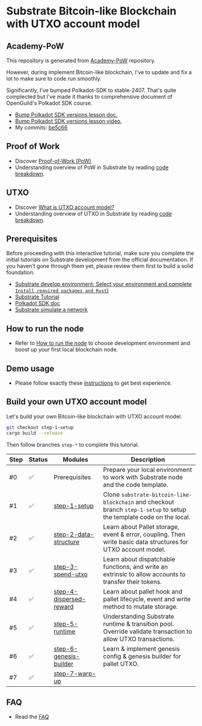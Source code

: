 # Substrate Bitcoin-like Blockchain with UTXO account model

## Academy-PoW

This repository is generated from [Academy-PoW](https://github.com/Polkadot-Blockchain-Academy/Academy-PoW) repository. 


However, during implement Bitcoin-like blockchain, I've to update and fix a lot to make sure to code run smoothly.


Significantly, I've bumped Polkadot-SDK to stable-2407. That's quite complected but I've made it thanks to comprehensive document of OpenGuild's Polkadot SDK course.
- [Bump Polkadot SDK versions lesson doc.](https://bootcamp.openguild.wtf/building-a-blockchain-with-polkadot-sdk/polkadot-sdk/substrate/bump-polkadot-sdk-versions)
- [Bump Polkadot SDK versions lesson video.](https://www.youtube.com/watch?v=6nhIZmE1Nck&list=PLnhzaKpksqOKiqu9DDjGnmZWB0hYTaOUC&index=15)
- My commits: [be5c66](https://github.com/danielbui12/substrate-bitcoin-like-blockchain/commit/be5c665779dc23e2ac2c710ce5ada95975b4d5d2)

## Proof of Work

- Discover [Proof-of-Work (PoW)](docs/pow/pow.md)
- Understanding overview of PoW in Substrate by reading [code breakdown](docs/pow/code-breakdown.md).


## UTXO

- Discover [What is UTXO account model?](docs/utxo/utxo.md)
- Understanding overview of UTXO in Substrate by reading [code breakdown](docs/utxo/code-breakdown.md).


## Prerequisites

Before proceeding with this interactive tutorial, make sure you complete the initial tutorials on Substrate development from the official documentation. If you haven't gone through them yet, please review them first to build a solid foundation.

- [Substrate develop environment: Select your environment and complete `Install required packages and Rust`)](https://docs.substrate.io/install/)
- [Substrate Tutorial](https://polkadot.study/tutorials/interactive-substrate-tutorials-rusty-crewmates/)
- [Polkadot SDK doc](https://paritytech.github.io/polkadot-sdk/master/polkadot_sdk_docs/polkadot_sdk/index.html)
- [Substrate simulate a network](https://docs.substrate.io/tutorials/build-a-blockchain/simulate-network/)


## How to run the node

- Refer to [How to run the node](docs/how-to-run-the-node.md) to choose development environment and boost up your first local blockchain node.

## Demo usage

- Please follow exactly these [instructions](docs/demo-usage.md) to get best experience.


## Build your own UTXO account model

Let's build your own Bitcoin-like blockchain with UTXO account model.

```sh
git checkout step-1-setup
cargo build --release
```

Then follow branches `step-*` to complete this tutorial.

| Step | Status | Modules                                                                                            | Description                                                                                     |
| ---- | ------ | -------------------------------------------------------------------------------------------------- | ----------------------------------------------------------------------------------------------- |
| #0   | ✅     | Prerequisites                                                                                      | Prepare your local environment to work with Substrate node and the code template. |
| #1   | ✅     | [step-1-setup](https://github.com/danielbui12/substrate-bitcoin-like-blockchain/tree/step-1-setup) | Clone `substrate-bitcoin-like-blockchain` and checkout branch `step-1-setup` to setup the template code on the local. |
| #2   | ✅     | [step-2-data-structure](https://github.com/danielbui12/substrate-bitcoin-like-blockchain/tree/step-2-data-structure) | Learn about Pallet storage, event & error, coupling. Then write basic data structures for UTXO account model. |
| #3   | ✅     | [step-3-spend-utxo](https://github.com/danielbui12/substrate-bitcoin-like-blockchain/tree/step-3-spend-utxo) | Learn about dispatchable functions, and write an extrinsic to allow accounts to transfer their tokens. |
| #4   | ✅     | [step-4-dispersed-reward](https://github.com/danielbui12/substrate-bitcoin-like-blockchain/tree/step-4-dispersed-reward) | Learn about pallet hook and pallet lifecycle, event and write method to mutate storage. |
| #5   | ✅     | [step-5-runtime](https://github.com/danielbui12/substrate-bitcoin-like-blockchain/tree/step-5-runtime) | Understanding Substrate runtime & transition pool. Override validate transaction to allow UTXO transactions. |
| #6   | ✅     | [step-6-genesis-builder](https://github.com/danielbui12/substrate-bitcoin-like-blockchain/tree/step-6-genesis-builder) | Learn & implement genesis config & genesis builder for pallet UTXO. |
| #7   | ✅     | [step-7-warp-up](https://github.com/danielbui12/substrate-bitcoin-like-blockchain/tree/step-7-warp-up) |  |


## FAQ

- Read the [FAQ](docs/faq.md)